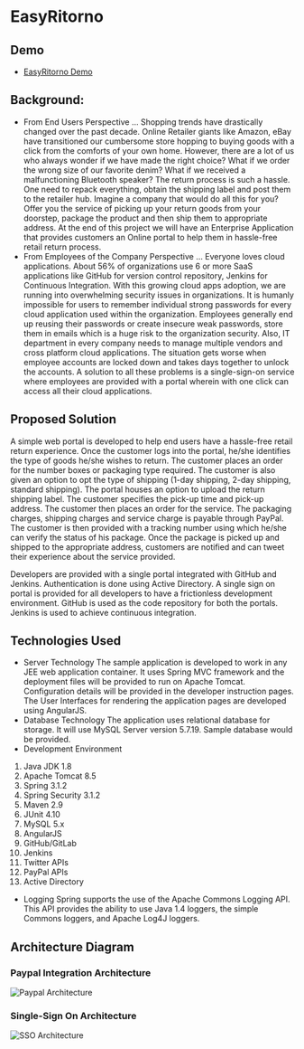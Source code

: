 # EasyRitorno

## Demo
- [EasyRitorno Demo](https://www.youtube.com/watch?v=7VyLvV8Syb0)

## Background:
- From End Users Perspective …
Shopping trends have drastically changed over the past decade. Online Retailer giants like Amazon, eBay have transitioned our cumbersome store hopping to buying goods with a click from the comforts of your own home. However, there are a lot of us who always wonder if we have made the right choice? What if we order the wrong size of our favorite denim? What if we received a malfunctioning Bluetooth speaker? The return process is such a hassle. One need to repack everything, obtain the shipping label and post them to the retailer hub. Imagine a company that would do all this for you? Offer you the service of picking up your return goods from your doorstep, package the product and then ship them to appropriate address. At the end of this project we will have an Enterprise Application that provides customers an Online portal to help them in hassle-free retail return process.
- From Employees of the Company Perspective …
Everyone loves cloud applications. About 56% of organizations use 6 or more SaaS applications like GitHub for version control repository, Jenkins for Continuous Integration. With this growing cloud apps adoption, we are running into overwhelming security issues in organizations. It is humanly impossible for users to remember individual strong passwords for every cloud application used within the organization. Employees generally end up reusing their passwords or create insecure weak passwords, store them in emails which is a huge risk to the organization security. Also, IT department in every company needs to manage multiple vendors and cross platform cloud applications. The situation gets worse when employee accounts are locked down and takes days together to unlock the accounts. A solution to all these problems is a single-sign-on service where employees are provided with a portal wherein with one click can access all their cloud applications.

## Proposed Solution

A simple web portal is developed to help end users have a hassle-free retail return experience. Once the customer logs into the portal, he/she identifies the type of goods he/she wishes to return. The customer places an order for the number boxes or packaging type required. The customer is also given an option to opt the type of shipping (1-day shipping, 2-day shipping, standard shipping). The portal houses an option to upload the return shipping label. The customer specifies the pick-up time and pick-up address. The customer then places an order for the service. The packaging charges, shipping charges and service charge is payable through PayPal. The customer is then provided with a tracking number using which he/she can verify the status of his package. Once the package is picked up and shipped to the appropriate address, customers are notified and can tweet their experience about the service provided.

Developers are provided with a single portal integrated with GitHub and Jenkins. Authentication is done using Active Directory. A single sign on portal is provided for all developers to have a frictionless development environment. GitHub is used as the code repository for both the portals. Jenkins is used to achieve continuous integration.

## Technologies Used

- Server Technology
The sample application is developed to work in any JEE web application container. It uses Spring MVC framework and the deployment files will be provided to run on Apache Tomcat. Configuration details will be provided in the developer instruction pages. The User Interfaces for rendering the application pages are developed using AngularJS.
- Database Technology
The application uses relational database for storage. It will use MySQL Server version 5.7.19. Sample database would be provided.
- Development Environment
1.	Java JDK 1.8
2.	Apache Tomcat 8.5
3.    Spring 3.1.2
4.    Spring Security 3.1.2
5.    Maven 2.9
6.    JUnit 4.10
7.    MySQL 5.x
8.    AngularJS
9.    GitHub/GitLab
10.  Jenkins
11.  Twitter APIs
12.  PayPal APIs
13.  Active Directory
 
- Logging
Spring supports the use of the Apache Commons Logging API. This API provides the ability to use Java 1.4 loggers, the simple Commons loggers, and Apache Log4J loggers.

## Architecture Diagram

### Paypal Integration Architecture
![Paypal Architecture](https://user-images.githubusercontent.com/1582196/34774678-1f56a91e-f5c5-11e7-80ee-ec3937411c09.png)
### Single-Sign On Architecture
![SSO Architecture](https://user-images.githubusercontent.com/1582196/34774699-326b0c0c-f5c5-11e7-9e0f-0b9bbd012205.png)

